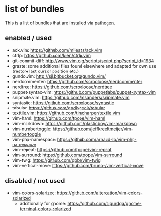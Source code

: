 # list of bundles

This is a list of bundles that are installed via [pathogen](https://github.com/tpope/vim-pathogen).

## enabled / used

- ack.vim: https://github.com/mileszs/ack.vim
- ctrlp: https://github.com/kien/ctrlp.vim
- git-commit-diff: http://www.vim.org/scripts/script.php?script_id=1934
- graste: some additional files found elsewhere and adapted for own use (restore last cursor position etc.)
- gundo.vim: http://sjl.bitbucket.org/gundo.vim/
- nerdcommenter: https://github.com/scrooloose/nerdcommenter
- nerdtree: https://github.com/scrooloose/nerdtree
- puppet-syntax-vim: https://github.com/puppetlabs/puppet-syntax-vim
- snipmate.vim: https://github.com/msanders/snipmate.vim
- syntastic: https://github.com/scrooloose/syntastic
- tabular: https://github.com/godlygeek/tabular
- texttile.vim: https://github.com/timcharper/textile.vim
- vim-haml: https://github.com/tpope/vim-haml
- vim-markdown: https://github.com/plasticboy/vim-markdown
- vim-numbertoggle: https://github.com/jeffkreeftmeijer/vim-numbertoggle
- vim-php-namespace: https://github.com/arnaud-lb/vim-php-namespace
- vim-repeat: https://github.com/tpope/vim-repeat
- vim-surround: https://github.com/tpope/vim-surround
- vim-twig: https://github.com/qbbr/vim-twig
- vim-vertical-move: https://github.com/bruno-/vim-vertical-move

## disabled / not used

- vim-colors-solarized: https://github.com/altercation/vim-colors-solarized
    - additionally for gnome: https://github.com/sigurdga/gnome-terminal-colors-solarized
